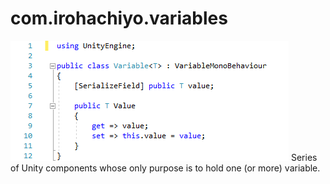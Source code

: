 # com.irohachiyo.variables
![](screenshot-1.png)
Series of Unity components whose only purpose is to hold one (or more) variable.